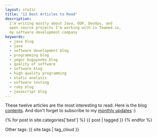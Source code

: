 ```yaml
---
layout: static
title: "12 Best Articles to Read"
description:
  I'm writing mostly about Java, OOP, DevOps, and
  open source projects I'm working with in Teamed.io,
  my software development company
keywords:
  - java blog
  - java
  - software development blog
  - programming blog
  - yegor bugayenko blog
  - quality of software
  - software blog
  - high quality programming
  - static analysis
  - software testing
  - ruby blog
  - javascript blog
---
```


These twelve articles are the most interesting to read.
Here is the blog [contents](/contents.html).
And don't forget to subscribe to my [monthly updates](/about-me.html) :)

{% for post in site.categories['best'] %}
  {{ post | tagged }}
{% endfor %}

Other tags: {{ site.tags | tag_cloud }}
